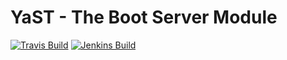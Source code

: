 # YaST - The Boot Server Module #

[![Travis Build](https://travis-ci.org/yast/yast-boot-server.svg?branch=master)](https://travis-ci.org/yast/yast-boot-server)
[![Jenkins Build](http://img.shields.io/jenkins/s/https/ci.opensuse.org/yast-boot-server-master.svg)](https://ci.opensuse.org/view/Yast/job/yast-boot-server-master/)

